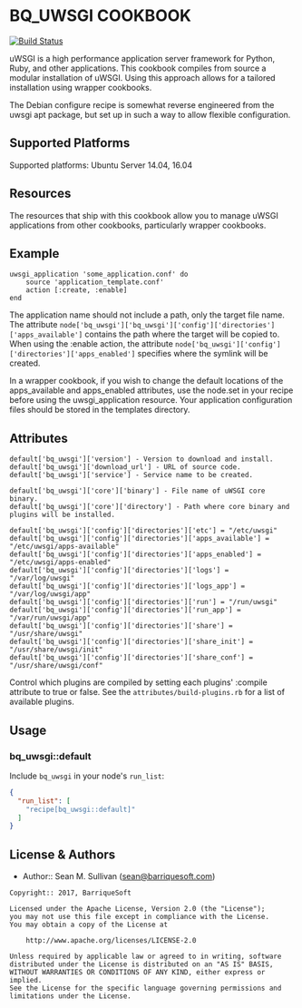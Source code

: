 BQ_UWSGI COOKBOOK
=================
[![Build Status](https://travis-ci.org/arktos65/bq_uwsgi.svg?branch=master)](https://travis-ci.org/arktos65/bq_uwsgi)

uWSGI is a high performance application server framework for Python, Ruby, and other applications.  This cookbook
compiles from source a modular installation of uWSGI.  Using this approach allows for a tailored installation using
wrapper cookbooks.

The Debian configure recipe is somewhat reverse engineered from the uwsgi apt package, but set up in such a way to
allow flexible configuration.

## Supported Platforms

Supported platforms:  Ubuntu Server 14.04, 16.04

Resources
---------
The resources that ship with this cookbook allow you to manage uWSGI applications from other cookbooks, particularly
wrapper cookbooks.

## Example

    uwsgi_application 'some_application.conf' do
        source 'application_template.conf'
        action [:create, :enable]
    end
    
The application name should not include a path, only the target file name.  The attribute `node['bq_uwsgi']['bq_uwsgi']['config']['directories']['apps_available']`
contains the path where the target will be copied to.  When using the :enable action, the attribute
`node['bq_uwsgi']['config']['directories']['apps_enabled']` specifies where the symlink will be created.  

In a wrapper cookbook, if you wish to change the default locations of the apps_available and apps_enabled attributes,
use the node.set in your recipe before using the uwsgi_application resource. Your application configuration files
should be stored in the templates directory.

## Attributes

    default['bq_uwsgi']['version'] - Version to download and install.
    default['bq_uwsgi']['download_url'] - URL of source code.
    default['bq_uwsgi']['service'] - Service name to be created.
    
    default['bq_uwsgi']['core']['binary'] - File name of uWSGI core binary.
    default['bq_uwsgi']['core']['directory'] - Path where core binary and plugins will be installed.
    
    default['bq_uwsgi']['config']['directories']['etc'] = "/etc/uwsgi"
    default['bq_uwsgi']['config']['directories']['apps_available'] = "/etc/uwsgi/apps-available"
    default['bq_uwsgi']['config']['directories']['apps_enabled'] = "/etc/uwsgi/apps-enabled"
    default['bq_uwsgi']['config']['directories']['logs'] = "/var/log/uwsgi"
    default['bq_uwsgi']['config']['directories']['logs_app'] = "/var/log/uwsgi/app"
    default['bq_uwsgi']['config']['directories']['run'] = "/run/uwsgi"
    default['bq_uwsgi']['config']['directories']['run_app'] = "/var/run/uwsgi/app"
    default['bq_uwsgi']['config']['directories']['share'] = "/usr/share/uwsgi"
    default['bq_uwsgi']['config']['directories']['share_init'] = "/usr/share/uwsgi/init"
    default['bq_uwsgi']['config']['directories']['share_conf'] = "/usr/share/uwsgi/conf"
    
Control which plugins are compiled by setting each plugins' :compile attribute to true or false.  See the 
`attributes/build-plugins.rb` for a list of available plugins.

## Usage

### bq_uwsgi::default

Include `bq_uwsgi` in your node's `run_list`:

```json
{
  "run_list": [
    "recipe[bq_uwsgi::default]"
  ]
}
```

License & Authors
-----------------
- Author:: Sean M. Sullivan (<sean@barriquesoft.com>)

```text
Copyright:: 2017, BarriqueSoft

Licensed under the Apache License, Version 2.0 (the "License");
you may not use this file except in compliance with the License.
You may obtain a copy of the License at

    http://www.apache.org/licenses/LICENSE-2.0

Unless required by applicable law or agreed to in writing, software
distributed under the License is distributed on an "AS IS" BASIS,
WITHOUT WARRANTIES OR CONDITIONS OF ANY KIND, either express or implied.
See the License for the specific language governing permissions and
limitations under the License.
```

